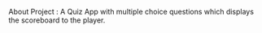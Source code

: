 About Project : A Quiz App with multiple choice questions which displays the scoreboard to the player.
